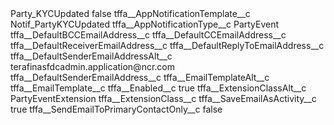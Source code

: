 <?xml version="1.0" encoding="UTF-8"?>
<CustomMetadata xmlns="http://soap.sforce.com/2006/04/metadata" xmlns:xsi="http://www.w3.org/2001/XMLSchema-instance" xmlns:xsd="http://www.w3.org/2001/XMLSchema">
    <label>Party_KYCUpdated</label>
    <protected>false</protected>
    <values>
        <field>tffa__AppNotificationTemplate__c</field>
        <value xsi:type="xsd:string">Notif_PartyKYCUpdated</value>
    </values>
    <values>
        <field>tffa__AppNotificationType__c</field>
        <value xsi:type="xsd:string">PartyEvent</value>
    </values>
    <values>
        <field>tffa__DefaultBCCEmailAddress__c</field>
        <value xsi:nil="true"/>
    </values>
    <values>
        <field>tffa__DefaultCCEmailAddress__c</field>
        <value xsi:nil="true"/>
    </values>
    <values>
        <field>tffa__DefaultReceiverEmailAddress__c</field>
        <value xsi:nil="true"/>
    </values>
    <values>
        <field>tffa__DefaultReplyToEmailAddress__c</field>
        <value xsi:nil="true"/>
    </values>
    <values>
        <field>tffa__DefaultSenderEmailAddressAlt__c</field>
        <value xsi:type="xsd:string">terafinasfdcadmin.application@ncr.com</value>
    </values>
    <values>
        <field>tffa__DefaultSenderEmailAddress__c</field>
        <value xsi:nil="true"/>
    </values>
    <values>
        <field>tffa__EmailTemplateAlt__c</field>
        <value xsi:nil="true"/>
    </values>
    <values>
        <field>tffa__EmailTemplate__c</field>
        <value xsi:nil="true"/>
    </values>
    <values>
        <field>tffa__Enabled__c</field>
        <value xsi:type="xsd:boolean">true</value>
    </values>
    <values>
        <field>tffa__ExtensionClassAlt__c</field>
        <value xsi:type="xsd:string">PartyEventExtension</value>
    </values>
    <values>
        <field>tffa__ExtensionClass__c</field>
        <value xsi:nil="true"/>
    </values>
    <values>
        <field>tffa__SaveEmailAsActivity__c</field>
        <value xsi:type="xsd:boolean">true</value>
    </values>
    <values>
        <field>tffa__SendEmailToPrimaryContactOnly__c</field>
        <value xsi:type="xsd:boolean">false</value>
    </values>
</CustomMetadata>
